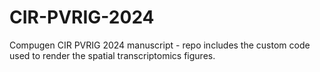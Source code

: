 # CIR-PVRIG-2024
Compugen CIR PVRIG 2024 manuscript - repo includes the custom code used to render the spatial transcriptomics figures.

